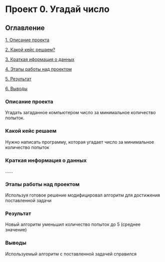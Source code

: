 # Проект 0. Угадай число

## Оглавление
[1. Описание проекта](https://github.com/TaranovDenis/sf_data_science.git/Prject_0/README.md#Описание-проекта)

[2. Какой кейс решаем?](https://github.com/TaranovDenis/sf_data_science.git/Project_0/README.md#Какой-кейс-решаем)

[3. Краткая иформация о данных](https://github.com/TaranovDenis/sf_data_science/blob/main/Project_0/README.md#Краткая-информация-о-данных)

[4. Этапы работы над проектом](https://github.com/TaranovDenis/sf_data_science/blob/main/Project_0/README.md#Этапы-работы-над-проектом)

[5. Результат](https://github.com/TaranovDenis/sf_data_science/blob/main/Project_0/README.md#Результат)

[6. Выводы](https://github.com/TaranovDenis/sf_data_science/blob/main/Project_0/README.md#Выводы)


### Описание проекта
Угадать загаданное компьютером число за минимальное количество попыток.


### Какой кейс решаем
Нужно написать программу, которая угадает число за минимальное количество попыток

### Краткая информация о данных
......

### Этапы работы над проектом
Используя готовое решение модифицировал алгоритм для достижения поставленной задачи

### Результат
Новый алгоритм уменьшил количество попыток до 5 (среднее значение)

### Выводы
Используемый алгоритм с поставленной задачей справился

